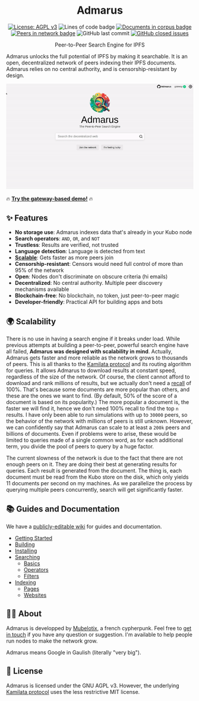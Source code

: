 <h1 align="center">Admarus</h1>

<p align="center">
    <a href="https://opensource.org/licenses/agpl-v3"><img src="https://img.shields.io/badge/license-AGPL v3-blue" alt="License: AGPL v3"/></a>
    <img alt="Lines of code badge" src="https://img.shields.io/badge/total%20lines-8512-blue">
    <a href="https://census.admarus.net/"><img alt="Documents in corpus badge" src="https://img.shields.io/badge/dynamic/json?url=https%3A%2F%2Fcensus.admarus.net%2Fapi%2Fv0%2Fstats&query=%24.stats_1h.documents&suffix=%20documents&label=corpus&color=purple"></a>
    <a href="https://census.admarus.net/"><img alt="Peers in network badge" src="https://img.shields.io/badge/dynamic/json?url=https%3A%2F%2Fcensus.admarus.net%2Fapi%2Fv0%2Fstats&query=%24.stats_1h.peers&suffix=%20peers&label=network&color=purple"></a>
    <img alt="GitHub last commit" src="https://img.shields.io/github/last-commit/Mubelotix/admarus-daemon?color=%23347d39" alt="last commit badge"/>
    <a href="https://github.com/Mubelotix/admarus/issues?q=is%3Aissue+is%3Aclosed"><img alt="GitHub closed issues" src="https://img.shields.io/github/issues-closed-raw/Mubelotix/admarus-daemon?color=%23347d39"/></a>
</p>

<p align="center">Peer-to-Peer Search Engine for IPFS</p>

Admarus unlocks the full potential of IPFS by making it searchable. It is an open, decentralized network of peers indexing their IPFS documents. Admarus relies on no central authority, and is censorship-resistant by design.

<p align="center">
    <a href="https://www.youtube.com/watch?v=AKGpNKwBrOY"><img src="https://raw.githubusercontent.com/Mubelotix/admarus/master/.github/assets/demo.gif" alt="Demo GIF of searching on Admarus."/></a>
</p>

🔥 [**Try the gateway-based demo!**](https://admarus.net/) 🔥

<!-- todo: talk about how it incentivize IPFS -->

## ✨ Features

- **No storage use**: Admarus indexes data that's already in your Kubo node
- **Search operators**: `AND`, `OR`, and `NOT`
- **Trustless**: Results are verified, not trusted
- **Language detection**: Language is detected from text
- [**Scalable**](#scalability): Gets faster as more peers join
- **Censorship-resistant**: Censors would need full control of more than 95% of the network
- **Open**: Nodes don't discriminate on obscure criteria (hi emails)
- **Decentralized**: No central authority. Multiple peer discovery mechanisms available
- **Blockchain-free**: No blockchain, no token, just peer-to-peer magic
- **Developer-friendly**: Practical API for building apps and bots

## 🌍 Scalability

There is no use in having a search engine if it breaks under load.
While previous attempts at building a peer-to-peer, powerful search engine have all failed, **Admarus was designed with scalability in mind**.
Actually, Admarus gets faster and more reliable as the network grows to thousands of peers.
This is all thanks to the [Kamilata protocol](https://github.com/mubelotix/kamilata) and its routing algorithm for queries.
It allows Admarus to download results at constant speed, regardless of the size of the network.
Of course, the client cannot afford to download and rank millions of results, but we actually don't need a [recall](https://en.wikipedia.org/wiki/Precision_and_recall) of 100%.
That's because some documents are more popular than others, and these are the ones we want to find.
(By default, 50% of the score of a document is based on its popularity.)
The more popular a document is, the faster we will find it, hence we don't need 100% recall to find the top `n` results.
I have only been able to run simulations with up to `30000` peers, so the behavior of the network with millions of peers is still unknown.
However, we can confidently say that Admarus can scale to at least a `200k` peers and billions of documents.
Even if problems were to arise, these would be limited to queries made of a single common word, as for each additional term, you divide the pool of peers to query by a huge factor.

The current slowness of the network is due to the fact that there are not enough peers on it.
They are doing their best at generating results for queries. Each result is generated from the document.
The thing is, each document must be read from the Kubo store on the disk, which only yields 11 documents per second on my machines.
As we parallelize the process by querying multiple peers concurrently, search will get significantly faster.

## 📚 Guides and Documentation

We have a [publicly-editable wiki](https://github.com/Mubelotix/admarus/wiki) for guides and documentation.

* [Getting Started](https://github.com/Mubelotix/admarus/wiki)
* [Building](https://github.com/Mubelotix/admarus/wiki/building-from-source)
* [Installing](https://github.com/Mubelotix/admarus/wiki/installation)
* [Searching](https://github.com/Mubelotix/admarus/wiki/searching)
  - [Basics](https://github.com/Mubelotix/admarus/wiki/searching#basics)
  - [Operators](https://github.com/Mubelotix/admarus/wiki/searching#operators)
  - [Filters](https://github.com/Mubelotix/admarus/wiki/searching#filters)
* [Indexing](https://github.com/Mubelotix/admarus/wiki/indexing)
  - [Pages](https://github.com/Mubelotix/admarus/wiki/indexing#pages)
  - [Websites](https://github.com/Mubelotix/admarus/wiki/indexing#complete-websites)

## 👨‍💻 About

Admarus is developped by [Mubelotix](https://github.com/Mubelotix), a french cypherpunk.
Feel free to [get in touch](mailto:mubelotix@gmail.com) if you have any question or suggestion.
I'm available to help people run nodes to make the network grow.

Admarus means Google in Gaulish (literally "very big").

## 📜 License

Admarus is licensed under the GNU AGPL v3.
However, the underlying [Kamilata protocol](https://github.com/Mubelotix/kamilata) uses the less restrictive MIT license.
